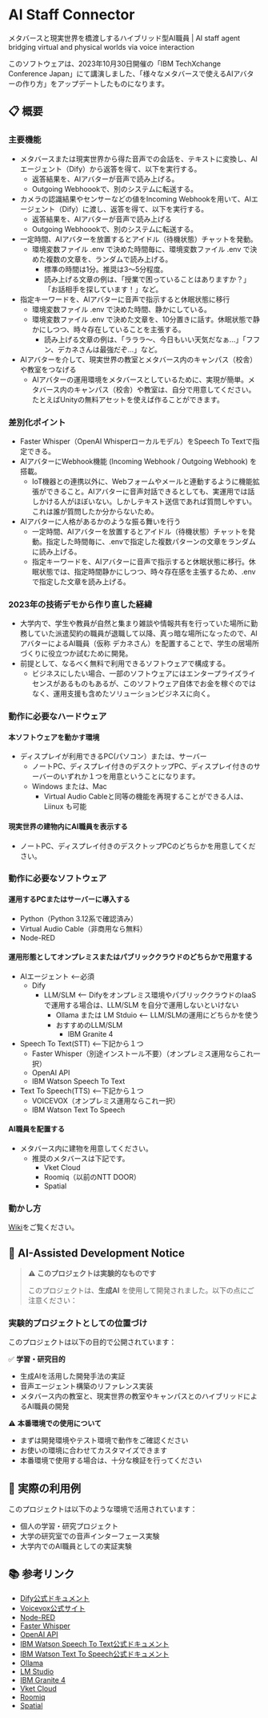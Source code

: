 # AI Staff Connector
メタバースと現実世界を橋渡しするハイブリッド型AI職員 | AI staff agent bridging virtual and physical worlds via voice interaction

このソフトウェアは、2023年10月30日開催の「IBM TechXchange Conference Japan」にて講演しました、「様々なメタバースで使えるAIアバターの作り方」をアップデートしたものになります。

## 📋 概要
### 主要機能
- メタバースまたは現実世界から得た音声での会話を、テキストに変換し、AIエージェント（Dify）から返答を得て、以下を実行する。
  - 返答結果を、AIアバターが音声で読み上げる。
  - Outgoing Webhoookで、別のシステムに転送する。
- カメラの認識結果やセンサーなどの値をIncoming Webhookを用いて、AIエージェント（Dify）に渡し、返答を得て、以下を実行する。
  - 返答結果を、AIアバターが音声で読み上げる
  - Outgoing Webhoookで、別のシステムに転送する。
- 一定時間、AIアバターを放置するとアイドル（待機状態）チャットを発動。
  - 環境変数ファイル .env で決めた時間毎に、環境変数ファイル .env で決めた複数の文章を、ランダムで読み上げる。
    - 標準の時間は1分。推奨は3～5分程度。
    - 読み上げる文章の例は、「授業で困っていることはありますか？」「お話相手を探しています！」など。
- 指定キーワードを、AIアバターに音声で指示すると休眠状態に移行
  - 環境変数ファイル .env で決めた時間、静かにしている。
  - 環境変数ファイル .env で決めた文章を、10分置きに話す。休眠状態で静かにしつつ、時々存在していることを主張する。
    - 読み上げる文章の例は、「ラララ〜、今日もいい天気だなぁ...」「フフン、デカネさんは最強だぞ...」など。
- AIアバターを介して、現実世界の教室とメタバース内のキャンパス（校舎）や教室をつなげる
  - AIアバターの運用環境をメタバースとしているために、実現が簡単。メタバース内のキャンパス（校舎）や教室は、自分で用意してください。たとえばUnityの無料アセットを使えば作ることができます。

### 差別化ポイント
- Faster Whisper（OpenAI Whisperローカルモデル）をSpeech To Textで指定できる。
- AIアバターにWebhook機能 (Incoming Webhook / Outgoing Webhook) を搭載。
  - IoT機器との連携以外に、Webフォームやメールと連動するように機能拡張ができること。AIアバターに音声対話できるとしても、実運用では話しかける人がほぼいない。しかしテキスト送信であれば質問しやすい。これは誰が質問したか分からないため。
- AIアバターに人格があるかのような振る舞いを行う
  - 一定時間、AIアバターを放置するとアイドル（待機状態）チャットを発動。指定した時間毎に、.envで指定した複数パターンの文章をランダムに読み上げる。
  - 指定キーワードを、AIアバターに音声で指示すると休眠状態に移行。休眠状態では、指定時間静かにしつつ、時々存在感を主張するため、.envで指定した文章を読み上げる。

### 2023年の技術デモから作り直した経緯
- 大学内で、学生や教員が自然と集まり雑談や情報共有を行っていた場所に勤務していた派遣契約の職員が退職して以降、真っ暗な場所になったので、AIアバターによるAI職員（仮称 デカネさん）を配置することで、学生の居場所づくりに役立つか試むために開発。
- 前提として、なるべく無料で利用できるソフトウェアで構成する。
  - ビジネスにしたい場合、一部のソフトウェアにはエンタープライズライセンスがあるものもあるが、このソフトウェア自体でお金を稼ぐのではなく、運用支援も含めたソリューションビジネスに向く。

### 動作に必要なハードウェア
#### 本ソフトウェアを動かす環境
- ディスプレイが利用できるPC(パソコン）または、サーバー
  - ノートPC、ディスプレイ付きのデスクトップPC、ディスプレイ付きのサーバーのいずれか１つを用意ということになります。
  - Windows または、Mac
    - Virtual Audio Cableと同等の機能を再現することができる人は、Liinux も可能
#### 現実世界の建物内にAI職員を表示する
- ノートPC、ディスプレイ付きのデスクトップPCのどちらかを用意してください。

### 動作に必要なソフトウェア
#### 運用するPCまたはサーバーに導入する
- Python（Python 3.12系で確認済み）
- Virtual Audio Cable（非商用なら無料）
- Node-RED
#### 運用形態としてオンプレミスまたはパブリッククラウドのどちらかで用意する
- AIエージェント <--必須
  - Dify
    - LLM/SLM <-- Difyをオンプレミス環境やパブリッククラウドのIaaSで運用する場合は、LLM/SLM を自分で運用しないといけない
      - Ollama または LM Stduio <-- LLM/SLMの運用にどちらかを使う
      - おすすめのLLM/SLM
        - IBM Granite 4
- Speech To Text(STT) <--下記から１つ
  - Faster Whisper（別途インストール不要）（オンプレミス運用ならこれ一択）
  - OpenAI API
  - IBM Watson Speech To Text
- Text To Speech(TTS) <--下記から１つ
  - VOICEVOX（オンプレミス運用ならこれ一択）
  - IBM Watson Text To Speech
#### AI職員を配置する
- メタバース内に建物を用意してください。
  - 推奨のメタバースは下記です。
    - Vket Cloud
    - Roomiq（以前のNTT DOOR）
    - Spatial 

### 動かし方
[Wiki](https://github.com/kolinz/ai-staff-connector/wiki)をご覧ください。

## 🤖 AI-Assisted Development Notice
> **⚠️ このプロジェクトは実験的なものです**
> 
> このプロジェクトは、**生成AI** を使用して開発されました。以下の点にご注意ください：

### 実験的プロジェクトとしての位置づけ

このプロジェクトは以下の目的で公開されています：

✅ **学習・研究目的**
- 生成AIを活用した開発手法の実証
- 音声エージェント構築のリファレンス実装
- メタバース内の教室と、現実世界の教室やキャンパスとのハイブリッドによるAI職員の開発

⚠️ **本番環境での使用について**
- まずは開発環境やテスト環境で動作をご確認ください
- お使いの環境に合わせてカスタマイズできます
- 本番環境で使用する場合は、十分な検証を行ってください

## 🌟 実際の利用例

このプロジェクトは以下のような環境で活用されています：
- 個人の学習・研究プロジェクト
- 大学の研究室での音声インターフェース実験
- 大学内でのAI職員としての実証実験

## 📚 参考リンク

- [Dify公式ドキュメント](https://docs.dify.ai/)
- [Voicevox公式サイト](https://voicevox.hiroshiba.jp/)
- [Node-RED](https://nodered.org/)
- [Faster Whisper](https://github.com/SYSTRAN/faster-whisper)
- [OpenAI API](https://openai.com/ja-JP/index/openai-api/)
- [IBM Watson Speech To Text公式ドキュメント](https://cloud.ibm.com/docs/speech-to-text?topic=speech-to-text-about&locale=ja)
- [IBM Watson Text To Speech公式ドキュメント](https://cloud.ibm.com/docs/text-to-speech?topic=text-to-speech-about&locale=ja)
- [Ollama](https://ollama.com/)
- [LM Studio](https://lmstudio.ai/)
- [IBM Granite 4](https://www.ibm.com/granite/docs/models/granite)
- [Vket Cloud](https://cloud.vket.com/)
- [Roomiq](https://roomiq.jp/)
- [Spatial](https://www.spatial.io/)
